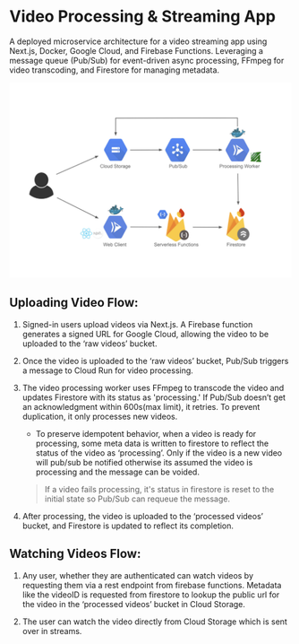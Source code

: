 # Video Processing & Streaming App
A deployed microservice architecture for a video streaming app using Next.js, Docker, Google Cloud, and Firebase Functions. Leveraging a message queue (Pub/Sub) for event-driven async processing, FFmpeg for video transcoding, and Firestore for managing metadata.

![image info](./design.png)


## Uploading Video Flow:
1. Signed-in users upload videos via Next.js. A Firebase function generates a signed URL for Google Cloud, allowing the video to be uploaded to the ‘raw videos’ bucket.

2. Once the video is uploaded to the ‘raw videos’ bucket, Pub/Sub triggers a message to Cloud Run for video processing.

3. The video processing worker uses FFmpeg to transcode the video and updates Firestore with its status as 'processing.' If Pub/Sub doesn’t get an acknowledgment within 600s(max limit), it retries. To prevent duplication, it only processes new videos. 
    - To preserve idempotent behavior, when a video is ready for processing, some meta data is written to firestore to reflect the status of the video as ‘processing’. Only if the video is a new video will pub/sub be notified otherwise its assumed the video is processing and the message can be voided.
    > If a video fails processing, it's status in firestore is reset to the initial state so Pub/Sub can requeue the message.

4. After processing, the video is uploaded to the ‘processed videos’ bucket, and Firestore is updated to reflect its completion.

## Watching Videos Flow:
1. Any user, whether they are authenticated can watch videos by requesting them via a rest endpoint from firebase functions. Metadata like the videoID is requested from firestore to lookup the public url for the video in the ‘processed videos’ bucket in Cloud Storage.

2. The user can watch the video directly from Cloud Storage which is sent over in streams.
